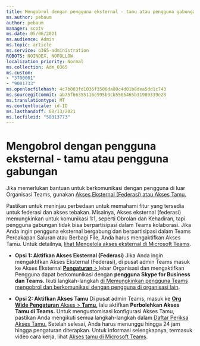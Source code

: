 ```yaml
---
title: Mengobrol dengan pengguna eksternal - tamu atau pengguna gabungan
ms.author: pebaum
author: pebaum
manager: scotv
ms.date: 05/06/2021
ms.audience: Admin
ms.topic: article
ms.service: o365-administration
ROBOTS: NOINDEX, NOFOLLOW
localization_priority: Normal
ms.collection: Adm_O365
ms.custom:
- "3700001"
- "9001733"
ms.openlocfilehash: 4c7b003fd1036f3506da80c4d01b8dea5dd1c743
ms.sourcegitcommit: ab75f66355116e995b3cb5505465b31989339e28
ms.translationtype: MT
ms.contentlocale: id-ID
ms.lasthandoff: 08/13/2021
ms.locfileid: "58313773"
---
```

# <a name="chat-with-external-users---guests-or-federated-users"></a>Mengobrol dengan pengguna eksternal - tamu atau pengguna gabungan

Jika memerlukan bantuan untuk berkomunikasi dengan pengguna di luar Organisasi Teams, gunakan [Akses Eksternal (Federasi) atau Akses Tamu.](https://docs.microsoft.com/microsoftteams/manage-external-access#external-access-vs-guest-access)

Pastikan untuk meninjau perbedaan untuk memahami fitur yang tersedia untuk federasi dan akses tebakan. Misalnya, Akses eksternal (federasi) memungkinkan untuk komunikasi 1:1, seperti Obrolan dan Kehadiran, tapi pengguna gabungan tidak bisa berpartisipasi dalam Teams kolaborasi. Jika Anda ingin pengguna eksternal bergabung dan berpartisipasi dalam Teams Percakapan Saluran atau Berbagi File, Anda harus mengaktifkan Akses Tamu. Untuk detailnya, [lihat Mengelola akses eksternal di Microsoft Teams](https://docs.microsoft.com/microsoftteams/manage-external-access#external-access-vs-guest-access).

- **Opsi 1: Aktifkan Akses Eksternal (Federasi)** Jika Anda ingin mengaktifkan Akses Eksternal (Federasi), di pusat admin Teams masuk ke Akses Eksternal [ **Pengaturan**  > ](https://admin.teams.microsoft.com/company-wide-settings/external-communications) lebar Organisasi dan mengaktifkan Pengguna dapat berkomunikasi dengan **pengguna Skype for Business dan Teams.** Ikuti langkah-langkah [di Memungkinkan pengguna Teams mengobrol dan berkomunikasi dengan pengguna di organisasi lain](https://docs.microsoft.com/microsoftteams/manage-external-access#let-your-teams-users-chat-and-communicate-with-users-in-another-organization).

- **Opsi 2: Aktifkan Akses Tamu** Di pusat admin Teams, masuk ke [ **Org Wide Pengaturan** Akses  >  **Tamu,**](https://admin.teams.microsoft.com/company-wide-settings/guest-configuration) lalu aktifkan **Perbolehkan Akses Tamu di Teams.** Untuk mengustomisasi konfigurasi Akses Tamu, pastikan Anda mengikuti semua langkah-langkah dalam [Daftar Periksa Akses Tamu.](https://docs.microsoft.com/microsoftteams/guest-access-checklist) Setelah selesai, Anda harus menunggu hingga 24 jam hingga pengaturan diterapkan. Untuk informasi selengkapnya, termasuk video cara kerja, lihat [Akses tamu di Microsoft Teams](https://docs.microsoft.com/microsoftteams/guest-access).